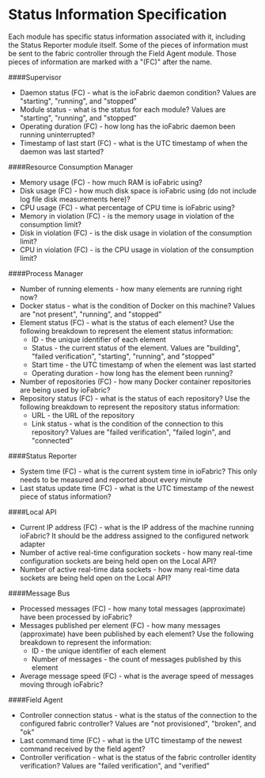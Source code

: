 # Status Information Specification

Each module has specific status information associated with it, including the Status Reporter module itself. Some of the pieces of information must be sent to the fabric controller through the Field Agent module. Those pieces of information are marked with a "(FC)" after the name.

####Supervisor

* Daemon status (FC) - what is the ioFabric daemon condition? Values are "starting", "running", and "stopped"
* Module status - what is the status for each module? Values are "starting", "running", and "stopped"
* Operating duration (FC) - how long has the ioFabric daemon been running uninterrupted?
* Timestamp of last start (FC) - what is the UTC timestamp of when the daemon was last started?


####Resource Consumption Manager

* Memory usage (FC) - how much RAM is ioFabric using?
* Disk usage (FC) - how much disk space is ioFabric using (do not include log file disk measurements here)?
* CPU usage (FC) - what percentage of CPU time is ioFabric using?
* Memory in violation (FC) - is the memory usage in violation of the consumption limit?
* Disk in violation (FC) - is the disk usage in violation of the consumption limit?
* CPU in violation (FC) - is the CPU usage in violation of the consumption limit?


####Process Manager

* Number of running elements - how many elements are running right now?
* Docker status - what is the condition of Docker on this machine? Values are "not present", "running", and "stopped"
* Element status (FC) - what is the status of each element? Use the following breakdown to represent the element status information:
	* ID - the unique identifier of each element
	* Status - the current status of the element. Values are "building", "failed verification", "starting", "running", and "stopped"
	* Start time - the UTC timestamp of when the element was last started
	* Operating duration - how long has the element been running?
* Number of repositories (FC) - how many Docker container repositories are being used by ioFabric?
* Repository status (FC) - what is the status of each repository? Use the following breakdown to represent the repository status information:
	* URL - the URL of the repository
	* Link status - what is the condition of the connection to this repository? Values are "failed verification", "failed login", and "connected"


####Status Reporter

* System time (FC) - what is the current system time in ioFabric? This only needs to be measured and reported about every minute
* Last status update time (FC) - what is the UTC timestamp of the newest piece of status information?


####Local API

* Current IP address (FC) - what is the IP address of the machine running ioFabric? It should be the address assigned to the configured network adapter
* Number of active real-time configuration sockets - how many real-time configuration sockets are being held open on the Local API?
* Number of active real-time data sockets - how many real-time data sockets are being held open on the Local API?


####Message Bus

* Processed messages (FC) - how many total messages (approximate) have been processed by ioFabric?
* Messages published per element (FC) - how many messages (approximate) have been published by each element? Use the following breakdown to represent the information:
	* ID - the unique identifier of each element
	* Number of messages - the count of messages published by this element
* Average message speed (FC) - what is the average speed of messages moving through ioFabric?


####Field Agent

* Controller connection status - what is the status of the connection to the configured fabric controller? Values are "not provisioned", "broken", and "ok"
* Last command time (FC) - what is the UTC timestamp of the newest command received by the field agent?
* Controller verification - what is the status of the fabric controller identity verification? Values are "failed verification", and "verified"


